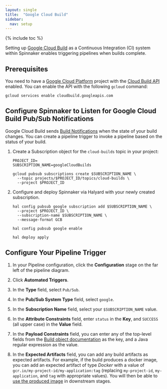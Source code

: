 ```yaml
---
layout: single
title:  "Google Cloud Build"
sidebar:
  nav: setup
---
```


{% include toc %}

Setting up [Google Cloud Build](https://cloud.google.com/cloud-build/) as a Continuous Integration (CI)
system within Spinnaker enables triggering pipelines when builds complete.

## Prerequisites

You need to have a [Google Cloud Platform](https://cloud.google.com) project with the
[Cloud Build API](http://console.cloud.google.com/apis/library/cloudbuild.googleapis.com) enabled.
You can enable the API with the following `gcloud` command:

```
gcloud services enable cloudbuild.googleapis.com
```

## Configure Spinnaker to Listen for Google Cloud Build Pub/Sub Notifications

Google Cloud Build sends [Build Notifications](https://cloud.google.com/cloud-build/docs/send-build-notifications)
when the state of your build changes. You can create a pipeline trigger to invoke a pipeline based
on the status of your build.

1. Create a Subscription object for the `cloud-builds` topic in your project:

    ```
    PROJECT_ID=
    SUBSCRIPTION_NAME=googleCloudBuilds

    gcloud pubsub subscriptions create $SUBSCRIPTION_NAME \
      --topic projects/$PROJECT_ID/topics/cloud-builds \
      --project $PROJECT_ID
    ```

2. Configure and deploy Spinnaker via Halyard with your newly created subscription.

    ```
    hal config pubsub google subscription add $SUBSCRIPTION_NAME \
      --project $PROJECT_ID \
      --subscription-name $SUBSCRIPTION_NAME \
      --message-format GCB

    hal config pubsub google enable

    hal deploy apply
    ```

## Configure Your Pipeline Trigger

1. In your Pipeline configuration, click the **Configuration** stage on the far left of the pipeline diagram.

2. Click **Automated Triggers**.

3. In the **Type** field, select `Pub/Sub`.

4. In the **Pub/Sub System Type** field, select `google`.

5. In the **Subscription Name** field, select your `$SUBSCRIPTION_NAME` value.

6. In the **Attribute Constraints** field, enter `status` in the **Key**, and `SUCCESS` (all upper case) in the **Value** field.

7. In the **Payload Constraints** field, you can enter any of the top-level fields from the
[Build object documentation](https://cloud.google.com/cloud-build/docs/api/reference/rest/v1/projects.builds#resource-build)
as the key, and a Java regular expression as the value.

8. In the **Expected Artifacts** field, you can add any build artifacts as expected artifacts. For example,
if the build produces a docker image, you can add an expected artifact of type *Docker* with a value of
`gcr.io/my-project-id/my-application:tag` (replacing `my-project-id`, `my-application`, and `tag` with
appropriate values). You will then be able to [use the produced image](/reference/artifacts/in-pipelines/)
in downstream stages.

